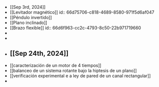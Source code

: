 - [[Sep 3rd, 2024]]
- [[Levitador magnético]]
  id:: 66d75706-c818-4689-8580-971f5d6af047
- [[Péndulo invertido]]
- [[Plano inclinado]]
- [[Brazo flexible]]
  id:: 66d6f963-cc2c-4793-8c50-22b971719660
-
-
- ## [[Sep 24th, 2024]]
- [[caracterización de un motor de 4 tiempos]]
- [[balanceo de un sistema rotante bajo la hiptesis de un plano]]
- [[verificación experimental e a ley de pared de un canal rectangular]]
-